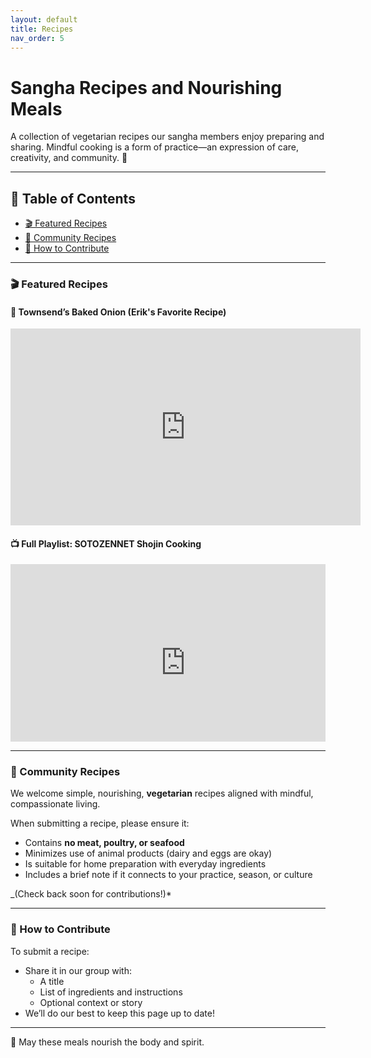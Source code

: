 ```yaml
---
layout: default
title: Recipes
nav_order: 5
---
```


# Sangha Recipes and Nourishing Meals

A collection of vegetarian recipes our sangha members enjoy preparing and sharing.
Mindful cooking is a form of practice—an expression of care, creativity, and community. 🍲

---

## 📑 Table of Contents

- [🎬 Featured Recipes](#-featured-recipes)
- [🥘 Community Recipes](#-community-recipes)
- [📖 How to Contribute](#-how-to-contribute)

---

### 🎬 Featured Recipes

#### 🧅 Townsend’s Baked Onion (Erik's Favorite Recipe)

<iframe width="560" height="315" src="https://www.youtube-nocookie.com/embed/xV9spqCzSkQ?si=OZ6D-HInhvndyH_p" title="YouTube video player" frameborder="0" allow="accelerometer; autoplay; clipboard-write; encrypted-media; gyroscope; picture-in-picture; web-share" referrerpolicy="strict-origin-when-cross-origin" allowfullscreen></iframe>

#### 📺 Full Playlist: SOTOZENNET Shojin Cooking

<div style="position: relative; padding-bottom: 56.25%; height: 0; overflow: hidden; max-width: 100%;">
  <iframe width="560" height="315" src="https://www.youtube-nocookie.com/embed/videoseries?si=cjykCMuBr6u5xHmW&amp;list=PLty0HkwP7O-MX0li1PgAjb-bcFTm4GMO1" title="Townsend's Historic Recipes Playlist" frameborder="0" allow="accelerometer; autoplay; clipboard-write; encrypted-media; gyroscope; picture-in-picture; web-share" referrerpolicy="strict-origin-when-cross-origin" allowfullscreen></iframe>
</div>

---

### 🥘 Community Recipes

We welcome simple, nourishing, **vegetarian** recipes aligned with mindful, compassionate living.

When submitting a recipe, please ensure it:

- Contains **no meat, poultry, or seafood**
- Minimizes use of animal products (dairy and eggs are okay)
- Is suitable for home preparation with everyday ingredients
- Includes a brief note if it connects to your practice, season, or culture

_(Check back soon for contributions!)*

---

### 📖 How to Contribute

To submit a recipe:

- Share it in our group with:
  - A title
  - List of ingredients and instructions
  - Optional context or story
- We’ll do our best to keep this page up to date!

---

🙏 May these meals nourish the body and spirit.
